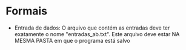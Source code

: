 # Formais

* Entrada de dados:
O arquivo que contém as entradas deve ter exatamente o nome "entradas_ab.txt". Este arquivo deve estar NA MESMA PASTA em que o programa está salvo